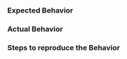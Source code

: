 <!--

Make sure to checkout [CONTRIBUTING.md](https://github.com/bpmn-io/bpmn-js/blob/master/.github/CONTRIBUTING.md#creating-an-issue) before filing a bug or feature request.

If possible, reproduce bugs through a [JSFiddle snippet](https://jsfiddle.net/kxqy09gf) or in a separate project on GitHub.

-->


### Expected Behavior


### Actual Behavior


### Steps to reproduce the Behavior